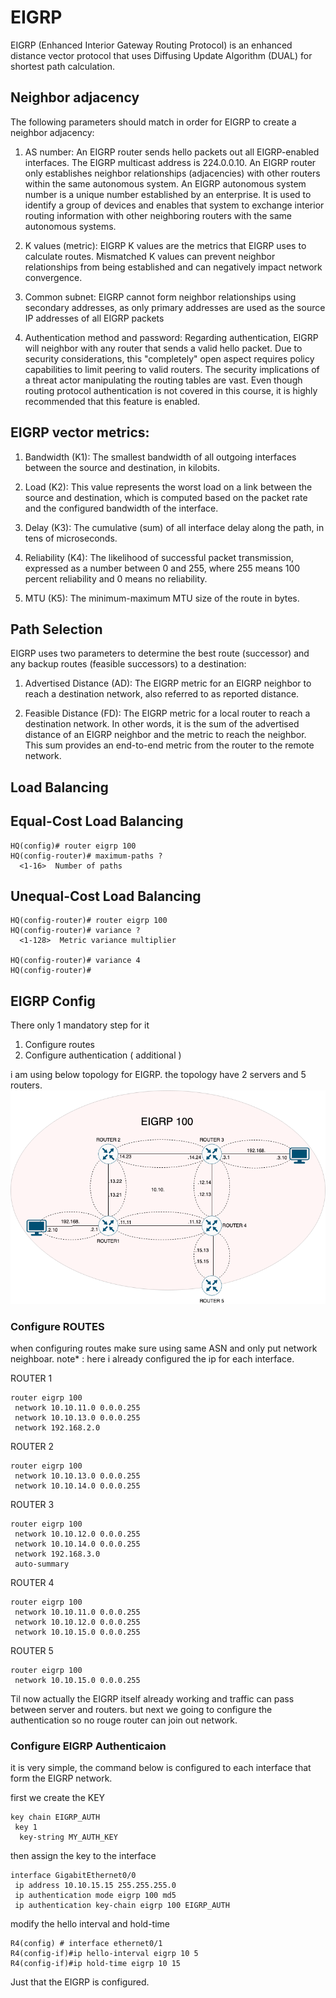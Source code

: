 # EIGRP

EIGRP (Enhanced Interior Gateway Routing Protocol) is an enhanced distance vector protocol that uses Diffusing Update Algorithm (DUAL) for shortest path calculation. 

## Neighbor adjacency

The following parameters should match in order for EIGRP to create a neighbor adjacency:

1. AS number: An EIGRP router sends hello packets out all EIGRP-enabled interfaces. The EIGRP multicast address is 224.0.0.10. An EIGRP router only establishes neighbor relationships (adjacencies) with other routers within the same autonomous system. An EIGRP autonomous system number is a unique number established by an enterprise. It is used to identify a group of devices and enables that system to exchange interior routing information with other neighboring routers with the same autonomous systems.

2. K values (metric): EIGRP K values are the metrics that EIGRP uses to calculate routes. Mismatched K values can prevent neighbor relationships from being established and can negatively impact network convergence.

3. Common subnet: EIGRP cannot form neighbor relationships using secondary addresses, as only primary addresses are used as the source IP addresses of all EIGRP packets

4. Authentication method and password: Regarding authentication, EIGRP will neighbor with any router that sends a valid hello packet. Due to security considerations, this "completely" open aspect requires policy capabilities to limit peering to valid routers. The security implications of a threat actor manipulating the routing tables are vast. Even though routing protocol authentication is not covered in this course, it is highly recommended that this feature is enabled.


## EIGRP vector metrics:

1. Bandwidth (K1): The smallest bandwidth of all outgoing interfaces between the source and destination, in kilobits.

2. Load (K2): This value represents the worst load on a link between the source and destination, which is computed based on the packet rate and the configured bandwidth of the interface.

3. Delay (K3): The cumulative (sum) of all interface delay along the path, in tens of microseconds.

4. Reliability (K4): The likelihood of successful packet transmission, expressed as a number between 0 and 255, where 255 means 100 percent reliability and 0 means no reliability.

5. MTU (K5): The minimum-maximum MTU size of the route in bytes.

## Path Selection

EIGRP uses two parameters to determine the best route (successor) and any backup routes (feasible successors) to a destination:

1. Advertised Distance (AD): The EIGRP metric for an EIGRP neighbor to reach a destination network, also referred to as reported distance.

2. Feasible Distance (FD): The EIGRP metric for a local router to reach a destination network. In other words, it is the sum of the advertised distance of an EIGRP neighbor and the metric to reach the neighbor. This sum provides an end-to-end metric from the router to the remote network.

## Load Balancing

## Equal-Cost Load Balancing
```
HQ(config)# router eigrp 100
HQ(config-router)# maximum-paths ?
  <1-16>  Number of paths
```
## Unequal-Cost Load Balancing
```
HQ(config-router)# router eigrp 100
HQ(config-router)# variance ?
  <1-128>  Metric variance multiplier 

HQ(config-router)# variance 4
HQ(config-router)#
```

## EIGRP Config
There only 1 mandatory step for it
1. Configure routes 
2. Configure authentication ( additional )

i am using below topology for EIGRP. the topology have 2 servers and 5 routers.
![Creating a VLAN](https://raw.githubusercontent.com/deliawolf/EIGRP/main/Untitled%20Diagram.drawio.png)

### Configure ROUTES

when configuring routes make sure using same ASN and only put network neighboar.
note* : here i already configured the ip for each interface.

ROUTER 1
```
router eigrp 100
 network 10.10.11.0 0.0.0.255
 network 10.10.13.0 0.0.0.255
 network 192.168.2.0
```
ROUTER 2
```
router eigrp 100
 network 10.10.13.0 0.0.0.255
 network 10.10.14.0 0.0.0.255
```
ROUTER 3
```
router eigrp 100
 network 10.10.12.0 0.0.0.255
 network 10.10.14.0 0.0.0.255
 network 192.168.3.0
 auto-summary
```
ROUTER 4
```
router eigrp 100
 network 10.10.11.0 0.0.0.255
 network 10.10.12.0 0.0.0.255
 network 10.10.15.0 0.0.0.255
```
ROUTER 5
```
router eigrp 100
 network 10.10.15.0 0.0.0.255
```
Til now actually the EIGRP itself already working and traffic can pass between server and routers.
but next we going to configure the authentication so no rouge router can join out network.

### Configure EIGRP Authenticaion

it is very simple, the command below is configured to each interface that form the EIGRP network.

first we create the KEY
```
key chain EIGRP_AUTH
 key 1
  key-string MY_AUTH_KEY
```
then assign the key to the interface
```
interface GigabitEthernet0/0
 ip address 10.10.15.15 255.255.255.0
 ip authentication mode eigrp 100 md5
 ip authentication key-chain eigrp 100 EIGRP_AUTH
```
modify the hello interval and hold-time
```
R4(config) # interface ethernet0/1
R4(config-if)#ip hello-interval eigrp 10 5
R4(config-if)#ip hold-time eigrp 10 15
```
Just that the EIGRP is configured.
